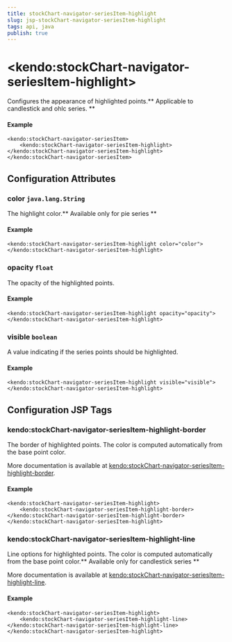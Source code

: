 ```yaml
---
title: stockChart-navigator-seriesItem-highlight
slug: jsp-stockChart-navigator-seriesItem-highlight
tags: api, java
publish: true
---
```


# \<kendo:stockChart-navigator-seriesItem-highlight\>

Configures the appearance of highlighted points.** Applicable to candlestick and ohlc series. **

#### Example
    <kendo:stockChart-navigator-seriesItem>
        <kendo:stockChart-navigator-seriesItem-highlight></kendo:stockChart-navigator-seriesItem-highlight>
    </kendo:stockChart-navigator-seriesItem>

## Configuration Attributes

### color `java.lang.String`

The highlight color.** Available only for pie series **

#### Example
    <kendo:stockChart-navigator-seriesItem-highlight color="color">
    </kendo:stockChart-navigator-seriesItem-highlight>

### opacity `float`

The opacity of the highlighted points.

#### Example
    <kendo:stockChart-navigator-seriesItem-highlight opacity="opacity">
    </kendo:stockChart-navigator-seriesItem-highlight>

### visible `boolean`

A value indicating if the series points should be highlighted.

#### Example
    <kendo:stockChart-navigator-seriesItem-highlight visible="visible">
    </kendo:stockChart-navigator-seriesItem-highlight>


##  Configuration JSP Tags

### kendo:stockChart-navigator-seriesItem-highlight-border

The border of highlighted points. The color is computed automatically from the base point color.

More documentation is available at [kendo:stockChart-navigator-seriesItem-highlight-border](/api/wrappers/jsp/stockchart/navigator-seriesitem-highlight-border).

#### Example

    <kendo:stockChart-navigator-seriesItem-highlight>
        <kendo:stockChart-navigator-seriesItem-highlight-border></kendo:stockChart-navigator-seriesItem-highlight-border>
    </kendo:stockChart-navigator-seriesItem-highlight>

### kendo:stockChart-navigator-seriesItem-highlight-line

Line options for highlighted points. The color is computed automatically from the base point color.** Available only for candlestick series **

More documentation is available at [kendo:stockChart-navigator-seriesItem-highlight-line](/api/wrappers/jsp/stockchart/navigator-seriesitem-highlight-line).

#### Example

    <kendo:stockChart-navigator-seriesItem-highlight>
        <kendo:stockChart-navigator-seriesItem-highlight-line></kendo:stockChart-navigator-seriesItem-highlight-line>
    </kendo:stockChart-navigator-seriesItem-highlight>

